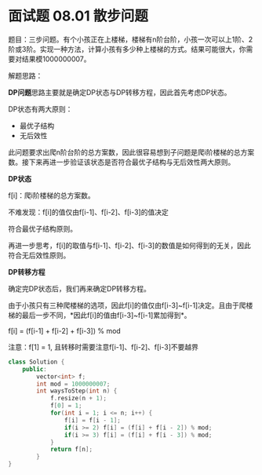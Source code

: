 # 面试题 08.01 散步问题

题目：三步问题。有个小孩正在上楼梯，楼梯有n阶台阶，小孩一次可以上1阶、2阶或3阶。实现一种方法，计算小孩有多少种上楼梯的方式。结果可能很大，你需要对结果模1000000007。

解题思路：

**DP问题**思路主要就是确定DP状态与DP转移方程，因此首先考虑DP状态。

DP状态有两大原则：

- 最优子结构
- 无后效性

此问题要求出爬n阶台阶的总方案数，因此很容易想到子问题是爬i阶楼梯的总方案数。接下来再进一步验证该状态是否符合最优子结构与无后效性两大原则。



**DP状态**

f[i]：爬i阶楼梯的总方案数。

不难发现：f[i]的值仅由f[i-1]、f[i-2]、f[i-3]的值决定

符合最优子结构原则。

再进一步思考，f[i]的取值与f[i-1]、f[i-2]、f[i-3]的数值是如何得到的无关，因此符合无后效性原则。



**DP转移方程**

确定完DP状态后，我们再来确定DP转移方程。

由于小孩只有三种爬楼梯的选项，因此f[i]的值仅由f[i-3]~f[i-1]决定。且由于爬楼梯的最后一步不同，*因此f[i]的值由f[i-3]~f[i-1]累加得到*。

f[i] = (f[i-1] + f[i-2] + f[i-3]) % mod

注意：f[1] = 1, 且转移时需要注意f[i-1]、f[i-2]、f[i-3]不要越界



```c++
class Solution {
    public:
    	vector<int> f;
    	int mod = 1000000007;
    	int waysToStep(int n) {
            f.resize(n + 1);
            f[0] = 1;
            for(int i = 1; i <= n; i++) {
                f[i] = f[i - 1];
                if(i >= 2) f[i] = (f[i] + f[i - 2]) % mod;
                if(i >= 3) f[i] = (f[i] + f[i - 3]) % mod;
            }
            return f[n];
        }
}
```













